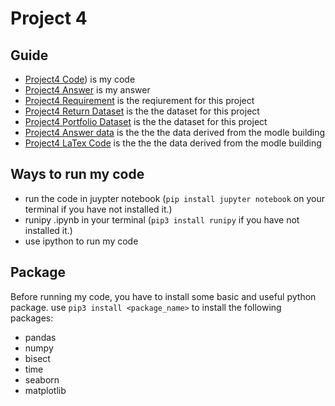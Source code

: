 # Project 4
 
## Guide
  - [Project4 Code](https://github.com/QijunYang1/Fintech-545/blob/main/week04/Project-4.ipynb)) is my code
  - [Project4 Answer](https://github.com/QijunYang1/Fintech-545/blob/main/week04/week4.pdf) is my answer
  - [Project4 Requirement](https://github.com/QijunYang1/Fintech-545/blob/main/week04/Project%20Week%2004.pdf) is the reqiurement for this project
  - [Project4 Return Dataset](https://github.com/QijunYang1/Fintech-545/blob/main/week04/DailyPrices.csv) is the the dataset for this project
  - [Project4 Portfolio Dataset](https://github.com/QijunYang1/Fintech-545/blob/main/week04/portfolio.csv) is the the dataset for this project
  - [Project4 Answer data](https://github.com/QijunYang1/Fintech-545/blob/main/week04/Validation.xlsx) is the the the data derived from the modle building
  - [Project4 LaTex Code](https://github.com/QijunYang1/Fintech-545/blob/main/week03/week3.tex) is the the the data derived from the modle building
 ## Ways to run my code
  - run the code in juypter notebook (`pip install jupyter notebook` on your terminal if you have not installed it.)
  - runipy .ipynb in your terminal (`pip3 install runipy` if you have not installed it.)
  - use ipython to run my code
  
## Package
  Before running my code, you have to install some basic and useful python package. 
  use `pip3 install <package_name>` to install the following packages:
  - pandas
  - numpy
  - bisect
  - time
  - seaborn
  - matplotlib
